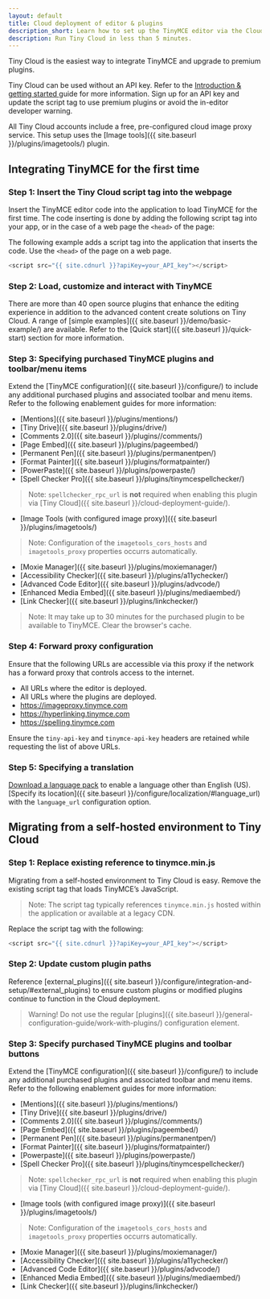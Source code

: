 ```yaml
---
layout: default
title: Cloud deployment of editor & plugins
description_short: Learn how to set up the TinyMCE editor via the Cloud or migrate from a self-hosted environment.
description: Run Tiny Cloud in less than 5 minutes.
---
```


Tiny Cloud is the easiest way to integrate TinyMCE and upgrade to premium plugins.

Tiny Cloud can be used without an API key. Refer to the [Introduction & getting started ]({{site.baseurl}}/general-configuration-guide) guide for more information. Sign up for an API key and update the script tag to use premium plugins or avoid the in-editor developer warning.

All Tiny Cloud accounts include a free, pre-configured cloud image proxy service. This setup uses the [Image tools]({{  site.baseurl }}/plugins/imagetools/) plugin.

## Integrating TinyMCE for the first time

### Step 1: Insert the Tiny Cloud script tag into the webpage

Insert the TinyMCE editor code into the application to load TinyMCE for the first time. The code inserting is done by adding the following script tag into your app, or in the case of a web page the `<head>` of the page:

The following example adds a script tag into the application that inserts the code. Use the `<head>` of the page on a web page.

```js
<script src="{{ site.cdnurl }}?apiKey=your_API_key"></script>
```

### Step 2: Load, customize and interact with TinyMCE

There are more than 40 open source plugins that enhance the editing experience in addition to the advanced content create solutions on Tiny Cloud. A range of [simple examples]({{ site.baseurl }}/demo/basic-example/) are available. Refer to the [Quick start]({{ site.baseurl }}/quick-start) section for more information.

### Step 3: Specifying purchased TinyMCE plugins and toolbar/menu items

Extend the [TinyMCE configuration]({{ site.baseurl }}/configure/) to include any additional purchased plugins and associated toolbar and menu items. Refer to the following enablement guides for more information:

* [Mentions]({{ site.baseurl }}/plugins/mentions/)
* [Tiny Drive]({{ site.baseurl }}/plugins/drive/)
* [Comments 2.0]({{ site.baseurl }}/plugins//comments/)
* [Page Embed]({{ site.baseurl }}/plugins/pageembed/)
* [Permanent Pen]({{ site.baseurl }}/plugins/permanentpen/)
* [Format Painter]({{ site.baseurl }}/plugins/formatpainter/)
* [PowerPaste]({{ site.baseurl }}/plugins/powerpaste/)
* [Spell Checker Pro]({{ site.baseurl }}/plugins/tinymcespellchecker/)

> Note: `spellchecker_rpc_url` is **not** required when enabling this plugin via [Tiny Cloud]({{ site.baseurl }}/cloud-deployment-guide/).

* [Image Tools (with configured image proxy)]({{ site.baseurl }}/plugins/imagetools/)

> Note: Configuration of the `imagetools_cors_hosts` and `imagetools_proxy` properties occurrs automatically.

* [Moxie Manager]({{ site.baseurl }}/plugins/moxiemanager/)
* [Accessibility Checker]({{ site.baseurl }}/plugins/a11ychecker/)
* [Advanced Code Editor]({{ site.baseurl }}/plugins/advcode/)
* [Enhanced Media Embed]({{ site.baseurl }}/plugins/mediaembed/)
* [Link Checker]({{ site.baseurl }}/plugins/linkchecker/)

> Note: It may take up to 30 minutes for the purchased plugin to be available to TinyMCE. Clear the browser's cache.

### Step 4: Forward proxy configuration
Ensure that the following URLs are accessible via this proxy if the network has a forward proxy that controls access to the internet.

* All URLs where the editor is deployed.
* All URLs where the plugins are deployed.
* https://imageproxy.tinymce.com
* https://hyperlinking.tinymce.com
* https://spelling.tinymce.com

Ensure the `tiny-api-key` and `tinymce-api-key` headers are retained while requesting the list of above URLs.

### Step 5: Specifying a translation
[Download a language pack](https://www.tinymce.com/i18n) to enable a language other than English (US). [Specify its location]({{ site.baseurl }}/configure/localization/#language_url) with the `language_url` configuration option.

## Migrating from a self-hosted environment to Tiny Cloud

### Step 1: Replace existing reference to tinymce.min.js

Migrating from a self-hosted environment to Tiny Cloud is easy. Remove the existing script tag that loads TinyMCE’s JavaScript.

> Note: The script tag typically references `tinymce.min.js` hosted within the application or available at a legacy CDN.

Replace the script tag with the following:

```js
<script src="{{ site.cdnurl }}?apiKey=your_API_key"></script>
```

### Step 2: Update custom plugin paths

Reference [external_plugins]({{ site.baseurl }}/configure/integration-and-setup/#external_plugins) to ensure custom plugins or modified plugins continue to function in the Cloud deployment. 

> Warning! Do not use the regular [plugins]({{ site.baseurl }}/general-configuration-guide/work-with-plugins/) configuration element.

### Step 3: Specify purchased TinyMCE plugins and toolbar buttons

Extend the [TinyMCE configuration]({{ site.baseurl }}/configure/) to include any additional purchased plugins and associated toolbar and menu items. Refer to the following enablement guides for more information:

* [Mentions]({{ site.baseurl }}/plugins/mentions/)
* [Tiny Drive]({{ site.baseurl }}/plugins/drive/)
* [Comments 2.0]({{ site.baseurl }}/plugins//comments/)
* [Page Embed]({{ site.baseurl }}/plugins/pageembed/)
* [Permanent Pen]({{ site.baseurl }}/plugins/permanentpen/)
* [Format Painter]({{ site.baseurl }}/plugins/formatpainter/)
* [Powerpaste]({{ site.baseurl }}/plugins/powerpaste/)
* [Spell Checker Pro]({{ site.baseurl }}/plugins/tinymcespellchecker/)

> Note: `spellchecker_rpc_url` is **not** required when enabling this plugin via [Tiny Cloud]({{ site.baseurl }}/cloud-deployment-guide/).

* [Image tools (with configured image proxy)]({{ site.baseurl }}/plugins/imagetools/)

> Note: Configuration of the `imagetools_cors_hosts` and `imagetools_proxy` properties occurrs automatically.

* [Moxie Manager]({{ site.baseurl }}/plugins/moxiemanager/)
* [Accessibility Checker]({{ site.baseurl }}/plugins/a11ychecker/)
* [Advanced Code Editor]({{ site.baseurl }}/plugins/advcode/)
* [Enhanced Media Embed]({{ site.baseurl }}/plugins/mediaembed/)
* [Link Checker]({{ site.baseurl }}/plugins/linkchecker/)
